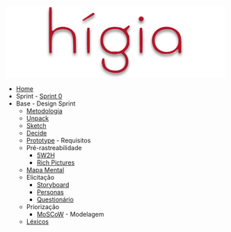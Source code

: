 <a href="/">
    <img src="assets/images/higia/higia.png" class="sidebar-logo">
</a>

-   [Home](README.md)
-    Sprint
    - [Sprint 0](./00-sprint/sprint0)
-    Base
    -   Design Sprint
        - [Metodologia](01-designSprint/metodologia.md)  
        - [Unpack](./01-designSprint/brainstorming.md)   
        - [Sketch](./01-designSprint/protipoPapel.md)  
        - [Decide](./01-designSprint/prototipoMediaFidelidade.md)
        - [Prototype](../01-designSprint/prototipoAlta.md)
    -   Requisitos
        -   Pré-rastreabilidade
            -   [5W2H](./02-requisitos/pre-rastreabilidade/5w2h)
            -   [Rich Pictures]()
	    -   [Mapa Mental](./02-requisitos/pre-rastreabilidade/mapaMental.md)
        -   Elicitação
            -   [Storyboard](./02-requisitos/elicitacao/storyboard.md)
            -   [Personas](./02-requisitos/elicitacao/personas.md)
            -   [Questionário](./02-requisitos/elicitacao/questionario.md)
        -   Priorização
            -   [MoSCoW]()
    -   Modelagem
        -   [Léxicos](./modelagem/lexicos.md)
